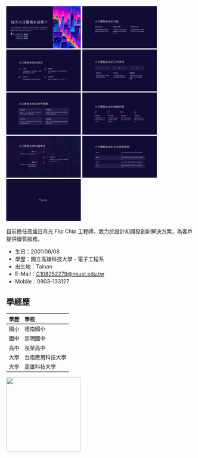 
<img src="https://github.com/Xun0608/Xun0608/blob/main/%E6%8A%95%E5%BD%B1%E7%89%871.JPG" width="200" />
<img src="https://github.com/Xun0608/Xun0608/blob/main/%E6%8A%95%E5%BD%B1%E7%89%872.JPG" width="200" />
<img src="https://github.com/Xun0608/Xun0608/blob/main/%E6%8A%95%E5%BD%B1%E7%89%873.JPG" width="200" />
<img src="https://github.com/Xun0608/Xun0608/blob/main/%E6%8A%95%E5%BD%B1%E7%89%874.JPG" width="200" />
<img src="https://github.com/Xun0608/Xun0608/blob/main/%E6%8A%95%E5%BD%B1%E7%89%875.JPG" width="200" />
<img src="https://github.com/Xun0608/Xun0608/blob/main/%E6%8A%95%E5%BD%B1%E7%89%876.JPG" width="200" />
<img src="https://github.com/Xun0608/Xun0608/blob/main/%E6%8A%95%E5%BD%B1%E7%89%877.JPG" width="200" />
<img src="https://github.com/Xun0608/Xun0608/blob/main/%E6%8A%95%E5%BD%B1%E7%89%878.JPG" width="200" />
<img src="https://github.com/Xun0608/Xun0608/blob/main/%E6%8A%95%E5%BD%B1%E7%89%879.JPG" width="200" />



  目前擔任高雄日月光 Flip Chip 工程師，致力於設計和開發創新解決方案，為客戶提供優質服務。
  
- 生日：2001/06/08
- 學歷：國立高雄科技大學 - 電子工程系
- 出生地：Tainan
- E-Mail：C108252279@nkust.edu.tw
- Mobile：0903-133127

## 學經歷

| 學歷                    | 學校                   
|:---------------------------|:----------------------|
| 國小                    | 德南國小     |
| 國中               | 崇明國中 |
| 高中              | 長榮高中     |
| 大學            | 台南應用科技大學        |
| 大學             | 高雄科技大學           |

<img src="https://github.com/Xun0608/Xun0608/assets/161833750/da4454e4-d18c-4e7c-836f-28d7cec4117b" width="200" height="200">



